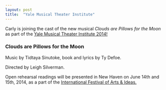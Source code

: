 ```yaml
---
layout: post
title:  "Yale Musical Theater Institute"
---
```


Carly is joining the cast of the new musical *Clouds are Pillows for the Moon* as part of the [Yale Musical Theater Institute 2014!](http://drama.yale.edu/YIMT/institute-home)

<div class="show">
  <h3>Clouds are Pillows for the Moon</h3>
  <p>Music by Tidtaya Sinutoke, book and lyrics by Ty Defoe.</p>
  <p>Directed by Leigh Silverman.</p>
</div>

Open rehearsal readings will be presented in New Haven on June 14th and 15th, 2014, as a part of the [International Festival of Arts & Ideas.](http://artidea.org/)